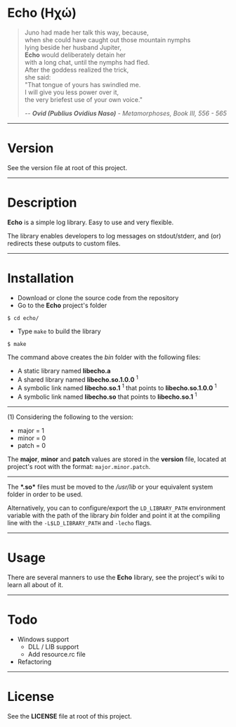# Echo (Ηχώ)

> Juno had made her talk this way, because,  
> when she could have caught out those mountain nymphs  
> lying beside her husband Jupiter,  
> **Echo** would deliberately detain her  
> with a long chat, until the nymphs had fled.  
> After the goddess realized the trick,  
> she said:  
> "That tongue of yours has swindled me.  
> I will give you less power over it,  
> the very briefest use of your own voice."
>
> *-- **Ovid (Publius Ovidius Naso)** - Metamorphoses, Book III, 556 - 565*
___
# Version

See the version file at root of this project.
___
# Description

**Echo** is a simple log library. Easy to use and very flexible.

The library enables developers to log messages on stdout/stderr, and (or) redirects these outputs to custom files.
___
# Installation

  * Download or clone the source code from the repository
  * Go to the **Echo** project's folder
  ``` shell
  $ cd echo/
  ```
  * Type `make` to build the library
  ``` shell
  $ make
  ```
The command above creates the *bin* folder with the following files:

  * A static library named **libecho.a**
  * A shared library named **libecho.so.1.0.0** <sup>1</sup>
  * A symbolic link named **libecho.so.1** <sup>1</sup> that points to **libecho.so.1.0.0** <sup>1</sup>
  * A symbolic link named **libecho.so** that points to **libecho.so.1** <sup>1</sup>
___
(1) Considering the following to the version:
  * major = 1
  * minor = 0
  * patch = 0

The __major__, __minor__ and __patch__ values are stored in the **version** file, located at project's root with the format: `major.minor.patch`.
___
The **\*.so\*** files must be moved to the */usr/lib* or your equivalent system folder in order to be used.

Alternatively, you can to configure/export the `LD_LIBRARY_PATH` environment variable with the path of the library *bin* folder and point it at the compiling line with the `-L$LD_LIBRARY_PATH` and `-lecho` flags.
___
# Usage

There are several manners to use the **Echo** library, see the project's wiki to learn all about of it.
___
# Todo

  * Windows support
    * DLL / LIB support
    * Add resource.rc file
  * Refactoring
___
# License

See the **LICENSE** file at root of this project.
